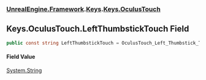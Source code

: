 ### [UnrealEngine.Framework](./UnrealEngine-Framework.md 'UnrealEngine.Framework').[Keys](./Keys.md 'UnrealEngine.Framework.Keys').[Keys.OculusTouch](./Keys-OculusTouch.md 'UnrealEngine.Framework.Keys.OculusTouch')
## Keys.OculusTouch.LeftThumbstickTouch Field
  
```csharp
public const string LeftThumbstickTouch = OculusTouch_Left_Thumbstick_Touch;
```
#### Field Value
[System.String](https://docs.microsoft.com/en-us/dotnet/api/System.String 'System.String')  
